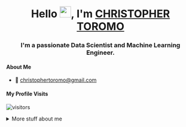 
<h1 align="center"> Hello <img src = "https://raw.githubusercontent.com/CHRISTOROMO/CHRISTOROMO/master/wave.gif" width="30px">, I'm <a href="https://CHRISTOROMO.github.io/My-Portfolio/index.html">CHRISTOPHER TOROMO</a> </h1>

<h3 align="center">I'm a passionate Data Scientist and Machine Learning Engineer.</h3>


#### About Me
- :email: christophertoromo@gmail.com


#### My Profile Visits 

![visitors](https://visitor-badge.glitch.me/badge?page_id=CHRISTOROMO.CHRISTOROMO)

<details>
<summary>
  More stuff about me
</summary>

<br >

I love data!

#### Coding Stats

<!--START_SECTION:waka-->
```text
Python                 ████████████████████▓░░░░   82.29 % 
SQL                    ████████████████████▓░░░░   81.19 % 
```
<!--END_SECTION:waka-->

#### Github Stats

![Ipenywis's github stats](https://github-readme-stats.vercel.app/api?username=CHRISTOROMO&count_private=true&theme=tokyonight&hide=contribs,prs)

</details>
